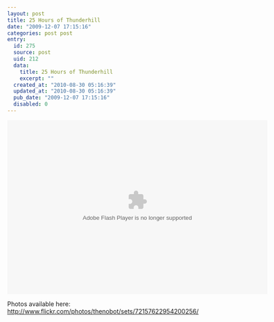 ```yaml
---
layout: post
title: 25 Hours of Thunderhill
date: "2009-12-07 17:15:16"
categories: post post
entry:
  id: 275
  source: post
  uid: 212
  data:
    title: 25 Hours of Thunderhill
    excerpt: ""
  created_at: "2010-08-30 05:16:39"
  updated_at: "2010-08-30 05:16:39"
  pub_date: "2009-12-07 17:15:16"
  disabled: 0
---
```


<object width="600" height="400"> <param name="flashvars" value="offsite=true&lang=en-us&page_show_url=%2Fphotos%2Fthenobot%2Fsets%2F72157622954200256%2Fshow%2F&page_show_back_url=%2Fphotos%2Fthenobot%2Fsets%2F72157622954200256%2F&set_id=72157622954200256&jump_to="></param> <param name="movie" value="http://www.flickr.com/apps/slideshow/show.swf?v=71649"></param> <param name="allowFullScreen" value="true"></param><embed type="application/x-shockwave-flash" src="http://www.flickr.com/apps/slideshow/show.swf?v=71649" allowFullScreen="true" flashvars="offsite=true&lang=en-us&page_show_url=%2Fphotos%2Fthenobot%2Fsets%2F72157622954200256%2Fshow%2F&page_show_back_url=%2Fphotos%2Fthenobot%2Fsets%2F72157622954200256%2F&set_id=72157622954200256&jump_to=" width="600" height="400"></embed></object>

Photos available here: <a href="http://www.flickr.com/photos/thenobot/sets/72157622954200256/">http://www.flickr.com/photos/thenobot/sets/72157622954200256/</a>
